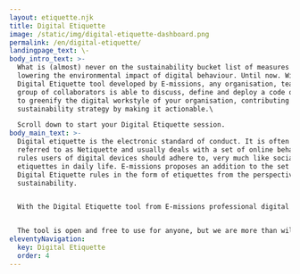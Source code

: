 ```yaml
---
layout: etiquette.njk
title: Digital Etiquette
image: /static/img/digital-etiquette-dashboard.png
permalink: /en/digital-etiquette/
landingpage_text: \-
body_intro_text: >-
  What is (almost) never on the sustainability bucket list of measures is
  lowering the environmental impact of digital behaviour. Until now. With the
  Digital Etiquette tool developed by E-missions, any organisation, team, or
  group of collaborators is able to discuss, define and deploy a code of conduct
  to greenify the digital workstyle of your organisation, contributing to the
  sustainability strategy by making it actionable.\

  S﻿croll down to start your Digital Etiquette session.
body_main_text: >-
  Digital etiquette is the electronic standard of conduct. It is often also
  referred to as Netiquette and usually deals with a set of online behavioural
  rules users of digital devices should adhere to, very much like social
  etiquettes in daily life. E-missions proposes an addition to the set of
  Digital Etiquette rules in the form of etiquettes from the perspective of
  sustainability. 


  With the Digital Etiquette tool from E-missions professional digital lifestyles can be measured and strategies for sustainability measures and mitigation can be developed. The focus is on 4 themes: cloud storage, e-mail, social media and video conferencing. Each theme has a number of concrete actions to make the ambitions smart. This way, it can become a part of sustainability reporting.


  The tool is open and free to use for anyone, but we are more than willing to help where we can. If you would like to have a Digital Etiquette session at your organisation or want to discuss how you can improve your digital footprint, please contact: rodolfo \[@] in4art.eu
eleventyNavigation:
  key: Digital Etiquette
  order: 4
---
```

